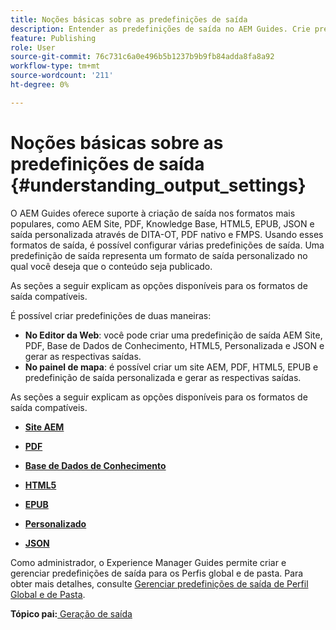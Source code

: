 ```yaml
---
title: Noções básicas sobre as predefinições de saída
description: Entender as predefinições de saída no AEM Guides. Crie predefinições de saída no editor da Web e no painel de mapa para os formatos AEM, site, PDF, HTML5, EPUB, personalizado e JSON.
feature: Publishing
role: User
source-git-commit: 76c731c6a0e496b5b1237b9b9fb84adda8fa8a92
workflow-type: tm+mt
source-wordcount: '211'
ht-degree: 0%

---
```


# Noções básicas sobre as predefinições de saída {#understanding_output_settings}

O AEM Guides oferece suporte à criação de saída nos formatos mais populares, como AEM Site, PDF, Knowledge Base, HTML5, EPUB, JSON e saída personalizada através de DITA-OT, PDF nativo e FMPS. Usando esses formatos de saída, é possível configurar várias predefinições de saída. Uma predefinição de saída representa um formato de saída personalizado no qual você deseja que o conteúdo seja publicado.

As seções a seguir explicam as opções disponíveis para os formatos de saída compatíveis.

É possível criar predefinições de duas maneiras:

- **No Editor da Web**: você pode criar uma predefinição de saída AEM Site, PDF, Base de Dados de Conhecimento, HTML5, Personalizada e JSON e gerar as respectivas saídas.
- **No painel de mapa**: é possível criar um site AEM, PDF, HTML5, EPUB e predefinição de saída personalizada e gerar as respectivas saídas.

As seções a seguir explicam as opções disponíveis para os formatos de saída compatíveis.

- **[Site AEM](generate-output-aem-site.md)**

- **[PDF](generate-output-pdf.md)**

- **[Base de Dados de Conhecimento](generate-output-knowledge-base.md)**

- **[HTML5](generate-output-html5.md)**

- **[EPUB](generate-output-epub.md)**

- **[Personalizado](generate-output-custom.md)**

- **[JSON](generate-output-json.md)**

Como administrador, o Experience Manager Guides permite criar e gerenciar predefinições de saída para os Perfis global e de pasta. Para obter mais detalhes, consulte [Gerenciar predefinições de saída de Perfil Global e de Pasta](./web-editor-manage-output-presets.md).

**Tópico pai:**[ Geração de saída](generate-output.md)
